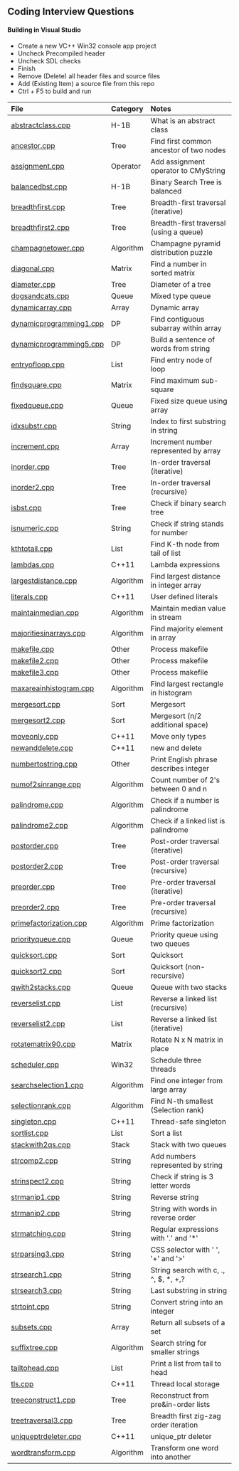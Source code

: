 ## Coding Interview Questions

#### Building in Visual Studio
- Create a new VC++ Win32 console app project
- Uncheck Precompiled header
- Uncheck SDL checks
- Finish
- Remove (Delete) all header files and source files
- Add (Existing Item) a source file from this repo
- Ctrl + F5 to build and run

File | Category | Notes
:--- | :------- | :----
[abstractclass.cpp](src/abstractclass.cpp) | H-1B | What is an abstract class
[ancestor.cpp](src/ancestor.cpp) | Tree | Find first common ancestor of two nodes
[assignment.cpp](src/assignment.cpp) | Operator | Add assignment operator to CMyString
[balancedbst.cpp](src/balancedbst.cpp) | H-1B | Binary Search Tree is balanced
[breadthfirst.cpp](src/breadthfirst.cpp) | Tree | Breadth-first traversal (iterative)
[breadthfirst2.cpp](src/breadthfirst2.cpp) | Tree | Breadth-first traversal (using a queue)
[champagnetower.cpp](src/champagnetower.cpp) | Algorithm | Champagne pyramid distribution puzzle
[diagonal.cpp](src/diagonal.cpp) | Matrix | Find a number in sorted matrix
[diameter.cpp](src/diameter.cpp) | Tree | Diameter of a tree
[dogsandcats.cpp](src/dogsandcats.cpp) | Queue | Mixed type queue
[dynamicarray.cpp](src/dynamicarray.cpp) | Array | Dynamic array
[dynamicprogramming1.cpp](src/dynamicprogramming1.cpp) | DP | Find contiguous subarray within array
[dynamicprogramming5.cpp](src/dynamicprogramming5.cpp) | DP | Build a sentence of words from string
[entryofloop.cpp](src/entryofloop.cpp) | List | Find entry node of loop
[findsquare.cpp](src/findsquare.cpp) | Matrix | Find maximum sub-square
[fixedqueue.cpp](src/fixedqueue.cpp) | Queue | Fixed size queue using array
[idxsubstr.cpp](src/idxsubstr.cpp) | String | Index to first substring in string
[increment.cpp](src/increment.cpp) | Array | Increment number represented by array
[inorder.cpp](src/inorder.cpp) | Tree | In-order traversal (iterative)
[inorder2.cpp](src/inorder2.cpp) | Tree | In-order traversal (recursive)
[isbst.cpp](src/isbst.cpp) | Tree | Check if binary search tree
[isnumeric.cpp](src/isnumeric.cpp) | String | Check if string stands for number
[kthtotail.cpp](src/kthtotail.cpp) | List | Find K-th node from tail of list
[lambdas.cpp](src/lambdas.cpp) | C++11 | Lambda expressions
[largestdistance.cpp](src/largestdistance.cpp) | Algorithm | Find largest distance in integer array
[literals.cpp](src/literals.cpp) | C++11 | User defined literals
[maintainmedian.cpp](src/maintainmedian.cpp) | Algorithm | Maintain median value in stream
[majoritiesinarrays.cpp](src/majoritiesinarrays.cpp) | Algorithm | Find majority element in array
[makefile.cpp](src/makefile.cpp) | Other | Process makefile
[makefile2.cpp](src/makefile2.cpp) | Other | Process makefile
[makefile3.cpp](src/makefile3.cpp) | Other | Process makefile
[maxareainhistogram.cpp](src/maxareainhistogram.cpp) | Algorithm | Find largest rectangle in histogram
[mergesort.cpp](src/mergesort.cpp) | Sort | Mergesort
[mergesort2.cpp](src/mergesort2.cpp) | Sort | Mergesort (n/2 additional space)
[moveonly.cpp](src/moveonly.cpp) | C++11 | Move only types
[newanddelete.cpp](src/newanddelete.cpp) | C++11 | new and delete
[numbertostring.cpp](src/numbertostring.cpp) | Other | Print English phrase describes integer
[numof2sinrange.cpp](src/numof2sinrange.cpp) | Algorithm | Count number of 2's between 0 and n
[palindrome.cpp](src/palindrome.cpp) | Algorithm | Check if a number is palindrome
[palindrome2.cpp](src/palindrome2.cpp) | Algorithm | Check if a linked list is palindrome
[postorder.cpp](src/postorder.cpp) | Tree | Post-order traversal (iterative)
[postorder2.cpp](src/postorder2.cpp) | Tree | Post-order traversal (recursive)
[preorder.cpp](src/preorder.cpp) | Tree | Pre-order traversal (iterative)
[preorder2.cpp](src/preorder2.cpp) | Tree | Pre-order traversal (recursive)
[primefactorization.cpp](src/primefactorization.cpp) | Algorithm | Prime factorization
[priorityqueue.cpp](src/priorityqueue.cpp) | Queue | Priority queue using two queues
[quicksort.cpp](src/quicksort.cpp) | Sort | Quicksort
[quicksort2.cpp](src/quicksort2.cpp) | Sort | Quicksort (non-recursive)
[qwith2stacks.cpp](src/qwith2stacks.cpp) | Queue | Queue with two stacks
[reverselist.cpp](src/reverselist.cpp) | List | Reverse a linked list (recursive)
[reverselist2.cpp](src/reverselist2.cpp) | List | Reverse a linked list (iterative)
[rotatematrix90.cpp](src/rotatematrix90.cpp) | Matrix | Rotate N x N matrix in place
[scheduler.cpp](src/scheduler.cpp) | Win32 | Schedule three threads
[searchselection1.cpp](src/searchselection1.cpp) | Algorithm | Find one integer from large array
[selectionrank.cpp](src/selectionrank.cpp) | Algorithm | Find N-th smallest (Selection rank)
[singleton.cpp](src/singleton.cpp) | C++11 | Thread-safe singleton
[sortlist.cpp](src/sortlist.cpp) | List | Sort a list
[stackwith2qs.cpp](src/stackwith2qs.cpp) | Stack | Stack with two queues
[strcomp2.cpp](src/strcomp2.cpp) | String | Add numbers represented by string
[strinspect2.cpp](src/strinspect2.cpp) | String | Check if string is 3 letter words
[strmanip1.cpp](src/strmanip1.cpp) | String | Reverse string
[strmanip2.cpp](src/strmanip2.cpp) | String | String with words in reverse order
[strmatching.cpp](src/strmatching.cpp) | String | Regular expressions with '.' and '*'
[strparsing3.cpp](src/strparsing3.cpp) | String | CSS selector with ' ', '+' and '>'
[strsearch1.cpp](src/strsearch1.cpp) | String | String search with c, ., ^, $, *, +,?
[strsearch3.cpp](src/strsearch3.cpp) | String | Last substring in string
[strtoint.cpp](src/strtoint.cpp) | String | Convert string into an integer
[subsets.cpp](src/subsets.cpp) | Array | Return all subsets of a set
[suffixtree.cpp](src/suffixtree.cpp) | Algorithm | Search string for smaller strings
[tailtohead.cpp](src/tailtohead.cpp) | List | Print a list from tail to head
[tls.cpp](src/tls.cpp) | C++11 | Thread local storage
[treeconstruct1.cpp](src/treeconstruct1.cpp) | Tree | Reconstruct from pre&in-order lists
[treetraversal3.cpp](src/treetraversal3.cpp) | Tree | Breadth first zig-zag order iteration
[uniqueptrdeleter.cpp](src/uniqueptrdeleter.cpp) | C++11 | unique_ptr deleter
[wordtransform.cpp](src/wordtransform.cpp) | Algorithm | Transform one word into another
